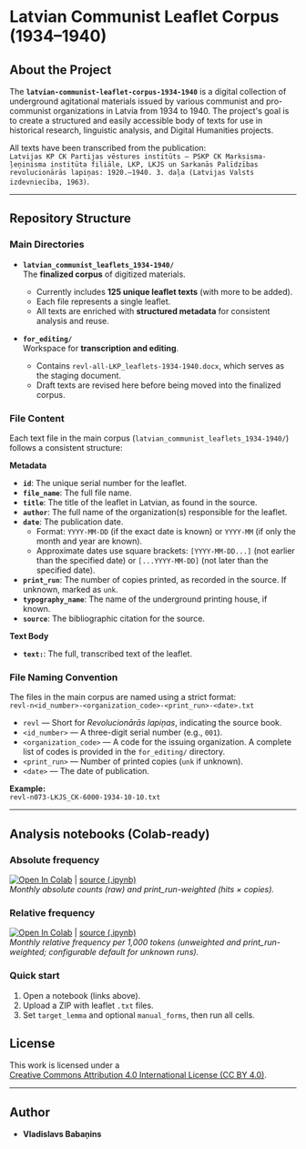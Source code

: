 # Latvian Communist Leaflet Corpus (1934–1940)

## About the Project

The **`latvian-communist-leaflet-corpus-1934-1940`** is a digital collection of underground agitational materials issued by various communist and pro-communist organizations in Latvia from 1934 to 1940. The project's goal is to create a structured and easily accessible body of texts for use in historical research, linguistic analysis, and Digital Humanities projects.

All texts have been transcribed from the publication:  
`Latvijas KP CK Partijas vēstures institūts — PSKP CK Marksisma-ļeņinisma institūta filiāle, LKP, LKJS un Sarkanās Palīdzības revolucionārās lapiņas: 1920.–1940. 3. daļa (Latvijas Valsts izdevniecība, 1963)`.

---

## Repository Structure

### Main Directories

* **`latvian_communist_leaflets_1934-1940/`**  
  The **finalized corpus** of digitized materials.  
  - Currently includes **125 unique leaflet texts** (with more to be added).  
  - Each file represents a single leaflet.  
  - All texts are enriched with **structured metadata** for consistent analysis and reuse.  

* **`for_editing/`**  
  Workspace for **transcription and editing**.  
  - Contains `revl-all-LKP_leaflets-1934-1940.docx`, which serves as the staging document.  
  - Draft texts are revised here before being moved into the finalized corpus.  

### File Content

Each text file in the main corpus (`latvian_communist_leaflets_1934-1940/`) follows a consistent structure:

**Metadata**
* **`id`**: The unique serial number for the leaflet.  
* **`file_name`**: The full file name.  
* **`title`**: The title of the leaflet in Latvian, as found in the source.  
* **`author`**: The full name of the organization(s) responsible for the leaflet.  
* **`date`**: The publication date.  
  * Format: `YYYY-MM-DD` (if the exact date is known) or `YYYY-MM` (if only the month and year are known).  
  * Approximate dates use square brackets: `[YYYY-MM-DD...]` (not earlier than the specified date) or `[...YYYY-MM-DD]` (not later than the specified date).  
* **`print_run`**: The number of copies printed, as recorded in the source. If unknown, marked as `unk`.  
* **`typography_name`**: The name of the underground printing house, if known.  
* **`source`**: The bibliographic citation for the source.  

**Text Body**
* **`text:`**: The full, transcribed text of the leaflet.

### File Naming Convention

The files in the main corpus are named using a strict format:  
`revl-n<id_number>-<organization_code>-<print_run>-<date>.txt`

* `revl` — Short for *Revolucionārās lapiņas*, indicating the source book.  
* `<id_number>` — A three-digit serial number (e.g., `001`).  
* `<organization_code>` — A code for the issuing organization. A complete list of codes is provided in the `for_editing/` directory.  
* `<print_run>` — Number of printed copies (`unk` if unknown).  
* `<date>` — The date of publication.  

**Example:**  
`revl-n073-LKJS_CK-6000-1934-10-10.txt`

---

## Analysis notebooks (Colab-ready)

### Absolute frequency
[![Open In Colab](https://colab.research.google.com/assets/colab-badge.svg)](https://colab.research.google.com/drive/1_xOokqW93imBj8XtGNa4HgZTZSzYiFX4?usp=sharing) | [source (.ipynb)](lemma_frequency_notebooks/corpus_monthly_absolute_freq_lemma_unweighted_and_weighted_by_print_run.ipynb)  
*Monthly absolute counts (raw) and print_run-weighted (hits × copies).*

### Relative frequency
[![Open In Colab](https://colab.research.google.com/assets/colab-badge.svg)](https://colab.research.google.com/drive/10SX4d788XJjovJ4fvBBmUAHe6vvzUxhz?usp=sharing) | [source (.ipynb)](lemma_frequency_notebooks/corpus_monthly_relative_freq_lemma_unweighted_and_weighted_by_print_run.ipynb)  
*Monthly relative frequency per 1,000 tokens (unweighted and print_run-weighted; configurable default for unknown runs).*

### Quick start
1. Open a notebook (links above).
2. Upload a ZIP with leaflet `.txt` files.
3. Set `target_lemma` and optional `manual_forms`, then run all cells.

## License

This work is licensed under a  
[Creative Commons Attribution 4.0 International License (CC BY 4.0)](https://creativecommons.org/licenses/by/4.0/).

---

## Author

- **Vladislavs Babaņins**
